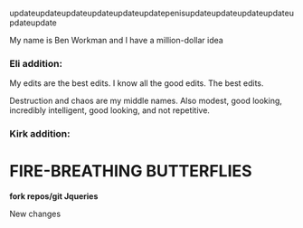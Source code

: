 updateupdateupdateupdateupdateupdatepenisupdateupdateupdateupdateupdateupdate

My name is Ben Workman and I have a million-dollar idea

### Eli addition:
My edits are the best edits. I know all the good edits. The best edits.


Destruction and chaos are my middle names. Also modest, good looking, incredibly intelligent, good looking, and not repetitive.

### Kirk addition:
# FIRE-BREATHING BUTTERFLIES
**fork repos/git Jqueries**

New changes
